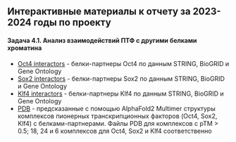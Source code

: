 ##  Интерактивные материалы к отчету за 2023-2024 годы по проекту
#### Задача 4.1. Анализ взаимодействий ПТФ с другими белками хроматина
* [Oct4 interactors](PTF_interactors/oct4_interactors.html) - белки-партнеры Oct4 по данным STRING, BioGRID и Gene Ontology
* [Sox2 interactors](PTF_interactors/sox2_interactors.html) - белки-партнеры Sox2 по данным STRING, BioGRID и Gene Ontology
* [Klf4 interactors](PTF_interactors/klf4_interactors.html) - белки-партнеры Klf4 по данным STRING, BioGRID и Gene Ontology
* [PDB](PTF_structures/best_structures.zip) - предсказанные с помощью AlphaFold2 Multimer структуры комплексов пионерных транскрипционных факторов (Oct4, Sox2, Klf4) с белками-партнерами. Файлы PDB для комплексов с pTM > 0.5; 18, 24 и 6 комплексов для Oct4, Sox2 и Klf4 соответственно
